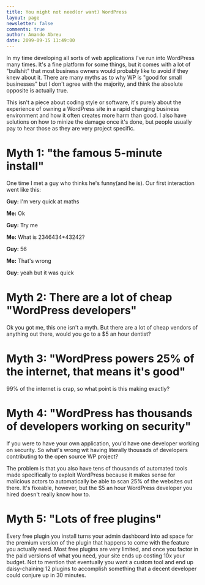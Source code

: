 ```yaml
---
title: You might not need(or want) WordPress
layout: page
newsletter: false
comments: true
author: Amando Abreu
date: 2099-09-15 11:49:00
---
```

In my time developing all sorts of web applications I've run into WordPress many times. It's a fine platform for some things, but it comes with a lot of "bullshit" that most business owners would probably like to avoid if they knew about it. There are many myths as to why WP is "good for small businesses" but I don't agree with the majority, and think the absolute opposite is actually true.

This isn't a piece about coding style or software, it's purely about the experience of owning a WordPress site in a rapid changing business environment and how it often creates more harm than good. I also have solutions on how to minize the damage once it's done, but people usually pay to hear those as they are very project specific.

# Myth 1: "the famous 5-minute install"

One time I met a guy who thinks he's funny(and he is). Our first interaction went like this:

**Guy:** I'm very quick at maths

**Me:** Ok

**Guy:** Try me

**Me:** What is 2346434*43242?

**Guy:** 56

**Me:** That's wrong

**Guy:** yeah but it was quick

# Myth 2: There are a lot of cheap "WordPress developers"

Ok you got me, this one isn't a myth. But there are a lot of cheap vendors of anything out there, would you go to a $5 an hour dentist?

# Myth 3: "WordPress powers 25% of the internet, that means it's good"

99% of the internet is crap, so what point is this making exactly?

# Myth 4: "WordPress has thousands of developers working on security"

If you were to have your own application, you'd have one developer working on security. So what's wrong wit having literally thousads of developers contributing to the open source WP project?

The problem is that you also have tens of thousands of automated tools made specifically to exploit WordPress because it makes sense for malicious actors to automatically be able to scan 25% of the websites out there. It's fixeable, however, but the $5 an hour WordPress developer you hired doesn't really know how to.

# Myth 5: "Lots of free plugins"

Every free plugin you install turns your admin dashboard into ad space for the premium version of the plugin that happens to come with the feature you actually need. Most free plugins are very limited, and once you factor in the paid versions of what you need, your site ends up costing 10x your budget. Not to mention that eventually you want a custom tool and end up daisy-chaining 12 plugins to accomplish something that a decent developer could conjure up in 30 minutes.